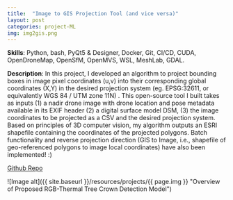```yaml
---
title:  "Image to GIS Projection Tool (and vice versa)"
layout: post
categories: project-ML
img: img2gis.png
---
```


**Skills**: Python, bash, PyQt5 & Designer, Docker, Git, CI/CD, CUDA, OpenDroneMap, OpenSfM, OpenMVS, WSL, MeshLab, GDAL.


**Description**: In this project, I developed an algorithm to project bounding boxes in image pixel coordinates (u,v) into their corresponding global coordinates (X,Y) in the desired projection system (eg. EPSG:32611, or equivalently WGS 84 / UTM zone 11N) . This open-source tool  I built takes as inputs (1) a nadir drone image with drone location and pose metadata available in its EXIF header (2) a digital surface model DSM, (3) the image coordinates to be projected as a CSV and the desired projection system. Based on principles of 3D computer vision, my algorithm outputs an ESRI shapefile containing the coordinates of the projected polygons.
Batch functionality and reverse projection direction (GIS to Image, i.e., shapefile of geo-referenced polygons to image local coordinates) have also been implemented! :)



<div class="button-container" style="margin-bottom:10px;justify-content:center">
  <div class="more"><a href="https://github.com/rudrakshkapil/Image-GIS-Projection">Github Repo</a></div>
</div>



![Image alt]({{ site.baseurl }}/resources/projects/{{ page.img }} "Overview of Proposed RGB-Thermal Tree Crown Detection Model")
<!-- <div style="border-radius: 30px; border-color:rgb(1,160,73);width:99%;margin-top:10px">
  <img src="{{ site.baseurl }}/resources/publications/{{ page.img }}"/>
</div> -->



